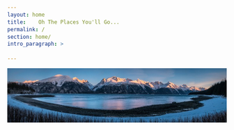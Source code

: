 ```yaml
---
layout: home
title:    Oh The Places You'll Go...
permalink: /
section: home/
intro_paragraph: >

---
```

![Home Page Image](/images/panorama.jpg)
